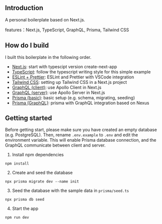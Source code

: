 ## Introduction

A personal boilerplate based on Next.js.

features：Next.js, TypeScript, GraphQL, Prisma, Tailwind CSS

## How do I build

I built this boilerplate in the following order.

- [Next.js](https://nextjs.org/docs/basic-features/typescript): start with typescipt version create-next-app
- [TypeScript](https://github.com/vercel/next.js/tree/canary/examples/with-typescript): follow the typescript writing style for this simple example
- [ESLint + Prettier](https://paulintrognon.fr/blog/typescript-prettier-eslint-next-js): ESLint and Prettier with VSCode integration
- [Tailwind CSS](https://tailwindcss.com/docs/guides/nextjs): setting up Tailwind CSS in a Next.js project
- [GraphQL (client)](https://www.apollographql.com/blog/apollo-client/next-js/next-js-getting-started/): use Apollo Client in Next.js
- [GraphQL (server)](https://github.com/vercel/next.js/blob/canary/examples/api-routes-graphql/pages/api/graphql.js): use Apollo Server in Next.js
- [Prisma (basic)](https://www.prisma.io/blog/fullstack-nextjs-graphql-prisma-oklidw1rhw#add-prisma-to-your-project): basic setup (e.g. schema, migrating, seeding)
- [Prisma (GraphQL)](https://www.prisma.io/blog/fullstack-nextjs-graphql-prisma-2-fwpc6ds155#initialize-prisma-client): prisma with GraphQL integration based on Nexus

## Getting started

Before getting start, please make sure you have created an empty database (e.g. PostgreSQL). Then, rename `.env.example` to `.env` and edit the environment variable. This will enable Prisma database connection, and the GraphQL communicate between client and server.

1. Install npm dependencies

```
npm install
```

2. Create and seed the database

```
npx prisma migrate dev --name init
```

3. Seed the database with the sample data in `prisma/seed.ts`

```
npx prisma db seed
```

4. Start the app

```
npm run dev
```
